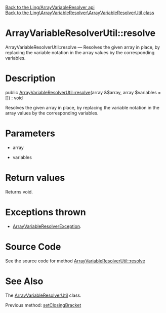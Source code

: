 [Back to the Ling/ArrayVariableResolver api](https://github.com/lingtalfi/ArrayVariableResolver/blob/master/doc/api/Ling/ArrayVariableResolver.md)<br>
[Back to the Ling\ArrayVariableResolver\ArrayVariableResolverUtil class](https://github.com/lingtalfi/ArrayVariableResolver/blob/master/doc/api/Ling/ArrayVariableResolver/ArrayVariableResolverUtil.md)


ArrayVariableResolverUtil::resolve
================



ArrayVariableResolverUtil::resolve — Resolves the given array in place, by replacing the variable notation in the array values by the corresponding variables.




Description
================


public [ArrayVariableResolverUtil::resolve](https://github.com/lingtalfi/ArrayVariableResolver/blob/master/doc/api/Ling/ArrayVariableResolver/ArrayVariableResolverUtil/resolve.md)(array &$array, array $variables = []) : void




Resolves the given array in place, by replacing the variable notation in the array values by the corresponding variables.




Parameters
================


- array

    

- variables

    


Return values
================

Returns void.


Exceptions thrown
================

- [ArrayVariableResolverException](https://github.com/lingtalfi/ArrayVariableResolver/blob/master/doc/api/Ling/ArrayVariableResolver/Exception/ArrayVariableResolverException.md).&nbsp;







Source Code
===========
See the source code for method [ArrayVariableResolverUtil::resolve](https://github.com/lingtalfi/ArrayVariableResolver/blob/master/ArrayVariableResolverUtil.php#L137-L173)


See Also
================

The [ArrayVariableResolverUtil](https://github.com/lingtalfi/ArrayVariableResolver/blob/master/doc/api/Ling/ArrayVariableResolver/ArrayVariableResolverUtil.md) class.

Previous method: [setClosingBracket](https://github.com/lingtalfi/ArrayVariableResolver/blob/master/doc/api/Ling/ArrayVariableResolver/ArrayVariableResolverUtil/setClosingBracket.md)<br>

